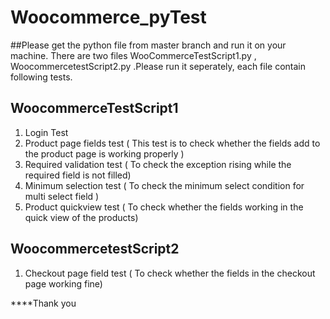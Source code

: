 # Woocommerce_pyTest

##Please get the python file from master branch and run it on your machine.
There are two files WooCommerceTestScript1.py , WoocommercetestScript2.py  .Please run it seperately, each file contain following tests.


WoocommerceTestScript1 
-----------------------

1. Login Test
2. Product page fields test ( This test is to check whether the fields add to the product page is working properly )
3. Required validation test ( To check the exception rising while the required field is not filled)
4. Minimum selection test ( To check the minimum select condition for multi select field )
5. Product quickview test ( To check whether the fields working in the quick view of the products)

WoocommercetestScript2
-----------------------
1. Checkout page field test ( To check whether the fields in the checkout page working fine)


****Thank you
